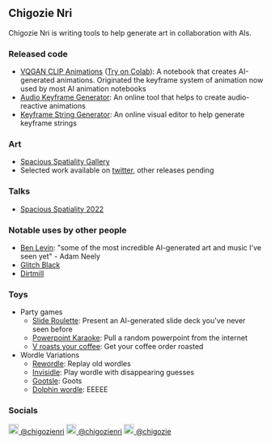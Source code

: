 ## Chigozie Nri

Chigozie Nri is writing tools to help generate art in collaboration with AIs.

### Released code
- [VQGAN CLIP Animations](https://github.com/chigozienri/VQGAN-CLIP-animations) ([Try on Colab](https://colab.research.google.com/github/chigozienri/VQGAN-CLIP-animations/blob/main/VQGAN-CLIP-animations.ipynb)): A notebook that creates AI-generated animations. Originated the keyframe system of animation now used by most AI animation notebooks
- [Audio Keyframe Generator](https://audio-keyframe-generator.glitch.me/): An online tool that helps to create audio-reactive animations
- [Keyframe String Generator](https://keyframe-string-generator.glitch.me/): An online visual editor to help generate keyframe strings

### Art
- [Spacious Spatiality Gallery](https://semf.org.es/spatiality/gallery.html#6)
- Selected work available on [twitter](https://twitter.com/chigozienri), other releases pending

### Talks
- [Spacious Spatiality 2022](https://www.youtube.com/watch?t=2645)

### Notable uses by other people
- [Ben Levin](https://www.youtube.com/watch?v=AIUFNADtK3w): "some of the most incredible AI-generated art and music I've seen yet" - Adam Neely
- [Glitch Black](https://www.instagram.com/p/CVzEuB6lJjR/)
- [Dirtmill](https://www.youtube.com/channel/UCToztRy9FSTIhEen_1x4FAw)

### Toys
- Party games
  - [Slide Roulette](https://slide-roulette.glitch.me/): Present an AI-generated slide deck you've never seen before
  - [Powerpoint Karaoke](https://slide-roulette.glitch.me/karaoke): Pull a random powerpoint from the internet
  - [V roasts your coffee](https://v-roasts.glitch.me/): Get your coffee order roasted
- Wordle Variations
  - [Rewordle](https://rewordle.glitch.me/): Replay old wordles
  - [Invisidle](https://invisidle.glitch.me/): Play wordle with disappearing guesses
  - [Gootsle](https://gootsle.glitch.me/): Goots
  - [Dolphin wordle](https://dolphin-wordle.glitch.me/): EEEEE

### Socials
[<img src="https://upload.wikimedia.org/wikipedia/commons/4/4f/Twitter-logo.svg" alt="Twitter URL" height="20pt"/> @chigozienri](https://twitter.com/chigozienri) 
[<img src="https://upload.wikimedia.org/wikipedia/commons/9/91/Octicons-mark-github.svg" alt="GitHub URL" height="20pt" style="background-color:white"/> @chigozienri](https://github.com/chigozienri) 
[<img src="https://uploads-ssl.webflow.com/5c14e387dab576fe667689cf/61e1116779fc0a9bd5bdbcc7_Frame%206.png" alt="Ko-Fi URL" height="20pt"/> @chigozie](https://ko-fi.com/chigozie)

